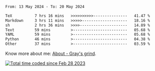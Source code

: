 <!--START_SECTION:waka-->

```txt
From: 13 May 2024 - To: 20 May 2024

TeX          7 hrs 16 mins   >>>>>>>>>>---------------   41.47 %
Markdown     3 hrs 11 mins   >>>>>--------------------   18.16 %
sh           2 hrs 36 mins   >>>>---------------------   14.89 %
Text         59 mins         >------------------------   05.68 %
YAML         59 mins         >------------------------   05.68 %
Python       46 mins         >------------------------   04.38 %
Other        37 mins         >------------------------   03.59 %
```

<!--END_SECTION:waka-->

<!-- [![grayxu's github stats](https://github-readme-stats.vercel.app/api?username=grayxu&count_private=true&show_icons=true)](https://github.com/grayxu) -->

Know more about me: [About - Gray's grind](https://www.grayxu.cn/).
<p align="left">
  <a href="https://wakatime.com/@c69eb31e-43a1-463f-8968-c3449e386f57"><img src="https://wakatime.com/badge/user/c69eb31e-43a1-463f-8968-c3449e386f57.svg" title="Total time coded since Feb 28 2023" /></a>
</p>

